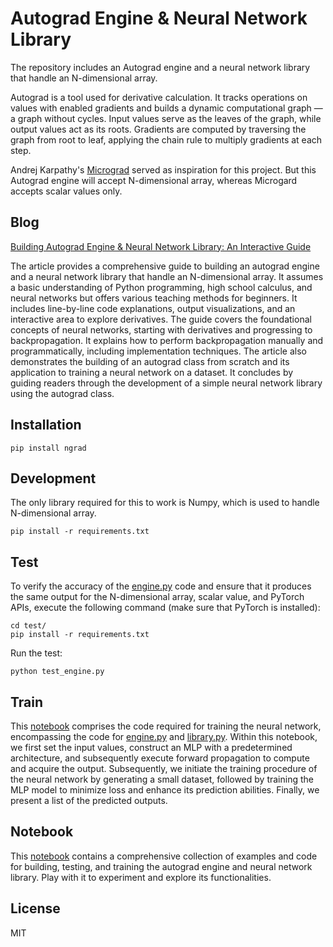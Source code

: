 # Autograd Engine & Neural Network Library

The repository includes an Autograd engine and a neural network library that handle an N-dimensional array.

Autograd is a tool used for derivative calculation. It tracks operations on values with enabled gradients and builds a dynamic computational graph — a graph without cycles. Input values serve as the leaves of the graph, while output values act as its roots. Gradients are computed by traversing the graph from root to leaf, applying the chain rule to multiply gradients at each step.

Andrej Karpathy's [Micrograd](https://github.com/karpathy/micrograd) served as inspiration for this project. But this Autograd engine will accept N-dimensional array, whereas Microgard accepts scalar values only.

## Blog

[Building Autograd Engine & Neural Network Library: An Interactive Guide](https://x0axz.com/blog/autograd.html)

The article provides a comprehensive guide to building an autograd engine and a neural network library that handle an N-dimensional array. It assumes a basic understanding of Python programming, high school calculus, and neural networks but offers various teaching methods for beginners. It includes line-by-line code explanations, output visualizations, and an interactive area to explore derivatives. The guide covers the foundational concepts of neural networks, starting with derivatives and progressing to backpropagation. It explains how to perform backpropagation manually and programmatically, including implementation techniques. The article also demonstrates the building of an autograd class from scratch and its application to training a neural network on a dataset. It concludes by guiding readers through the development of a simple neural network library using the autograd class.

## Installation

```
pip install ngrad
```

## Development

The only library required for this to work is Numpy, which is used to handle N-dimensional array.

```
pip install -r requirements.txt
```

## Test

To verify the accuracy of the [engine.py](https://github.com/x0axz/ngrad/blob/main/ngrad/engine.py) code and ensure that it produces the same output for the N-dimensional array, scalar value, and PyTorch APIs, execute the following command (make sure that PyTorch is installed):

```
cd test/
pip install -r requirements.txt
```

Run the test:

```
python test_engine.py
```

## Train

This [notebook](https://github.com/x0axz/ngrad/blob/main/notebook/Training_Neural_Network.ipynb) comprises the code required for training the neural network, encompassing the code for [engine.py](https://github.com/x0axz/ngrad/blob/main/ngrad/engine.py) and [library.py](https://github.com/x0axz/ngrad/blob/main/ngrad/library.py). Within this notebook, we first set the input values, construct an MLP with a predetermined architecture, and subsequently execute forward propagation to compute and acquire the output. Subsequently, we initiate the training procedure of the neural network by generating a small dataset, followed by training the MLP model to minimize loss and enhance its prediction abilities. Finally, we present a list of the predicted outputs.

## Notebook

This [notebook](https://github.com/x0axz/ngrad/blob/main/notebook/Autograd_Engine_&_NN_Library.ipynb) contains a comprehensive collection of examples and code for building, testing, and training the autograd engine and neural network library. Play with it to experiment and explore its functionalities.

## License

MIT
